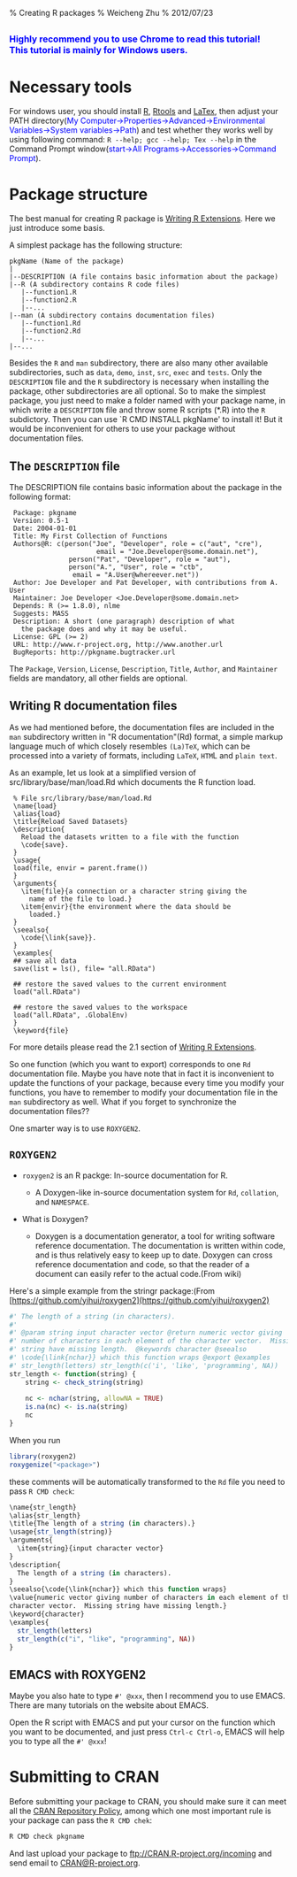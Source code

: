 % Creating R packages
% Weicheng Zhu
% 2012/07/23

<font size = 3 color = "blue">Highly recommend you to use Chrome to read this tutorial! <br /> This tutorial is mainly for Windows users.</font>
-----------------------------------------------------------------------








# Necessary tools

For windows user, you should install [R](http://cran.r-project.org/bin/windows/base), [Rtools](http://cran.r-project.org/bin/windows/Rtools) and [LaTex](http://miktex.org), then adjust your PATH directory(<font color = "blue">My Computer->Properties->Advanced->Environmental Variables->System variables->Path</font>) and test whether they works well by using following command: `R --help; gcc --help; Tex --help` in the Command Prompt window(<font color = "blue">start->All Programs->Accessories->Command Prompt</font>).

# Package structure

The best manual for creating R package is [Writing R Extensions](http://ftp.ctex.org/mirrors/CRAN/doc/manuals/R-exts.html). Here we just introduce some basis.

A simplest package has the following structure:

    pkgName (Name of the package)
    |
    |--DESCRIPTION (A file contains basic information about the package)
    |--R (A subdirectory contains R code files)
       |--function1.R
       |--function2.R
       |--...
    |--man (A subdirectory contains documentation files)
       |--function1.Rd
       |--function2.Rd
       |--...
    |--...

Besides the `R` and `man` subdirectory, there are also many other available subdirectories, such as `data`, `demo`, `inst`, `src`, `exec` and `tests`. Only the `DESCRIPTION` file and the `R` subdirectory is necessary when installing the package, other subdirectories are all optional. So to make the simplest package, you just need to make a folder named with your package name, in which write a `DESCRIPTION` file and throw some R scripts (*.R) into the `R` subdictory. Then you can use `R CMD INSTALL pkgName' to install it! But it would be inconvenient for others to use your package without documentation files.

## The `DESCRIPTION` file

The DESCRIPTION file contains basic information about the package in the following format:


     Package: pkgname
     Version: 0.5-1
     Date: 2004-01-01
     Title: My First Collection of Functions
     Authors@R: c(person("Joe", "Developer", role = c("aut", "cre"),
                          email = "Joe.Developer@some.domain.net"),
                   person("Pat", "Developer", role = "aut"),
                   person("A.", "User", role = "ctb",
                    email = "A.User@whereever.net"))
     Author: Joe Developer and Pat Developer, with contributions from A. User
     Maintainer: Joe Developer <Joe.Developer@some.domain.net>
     Depends: R (>= 1.8.0), nlme
     Suggests: MASS
     Description: A short (one paragraph) description of what
       the package does and why it may be useful.
     License: GPL (>= 2)
     URL: http://www.r-project.org, http://www.another.url
     BugReports: http://pkgname.bugtracker.url

 The `Package`, `Version`, `License`, `Description`, `Title`, `Author`, and `Maintainer` fields are mandatory, all other fields are optional. 
 
## Writing R documentation files

As we had mentioned before, the documentation files are included in the `man` subdirectory written in "R documentation"(Rd) format, a simple markup language much of which closely resembles `(La)TeX`, which can be processed into a variety of formats, including `LaTeX`, `HTM`L and `plain text`.

As an example, let us look at a simplified version of src/library/base/man/load.Rd which documents the R function load.

     % File src/library/base/man/load.Rd
     \name{load}
     \alias{load}
     \title{Reload Saved Datasets}
     \description{
       Reload the datasets written to a file with the function
       \code{save}.
     }
     \usage{
     load(file, envir = parent.frame())
     }
     \arguments{
       \item{file}{a connection or a character string giving the
         name of the file to load.}
       \item{envir}{the environment where the data should be
         loaded.}
     }
     \seealso{
       \code{\link{save}}.
     }
     \examples{
     ## save all data
     save(list = ls(), file= "all.RData")
     
     ## restore the saved values to the current environment
     load("all.RData")
     
     ## restore the saved values to the workspace
     load("all.RData", .GlobalEnv)
     }
     \keyword{file}
     
For more details please read the 2.1 section of [Writing R Extensions](http://ftp.ctex.org/mirrors/CRAN/doc/manuals/R-exts.html).

So one function (which you want to export) corresponds to one `Rd` documentation file. Maybe you have note that in fact it is inconvenient to update the functions of your package, because every time you modify your functions, you have to remember to modify your documentation file in the `man` subdirectory as well. What if you forget to synchronize the documentation files??

One smarter way is to use `ROXYGEN2`.

## `ROXYGEN2`

- `roxygen2` is an R packge: In-source documentation for R.
    - A Doxygen-like in-source documentation system for `Rd`, `collation`, and `NAMESPACE`.

- What is Doxygen?
    - Doxygen is a documentation generator, a tool for writing software reference documentation. The documentation is written within code, and is thus relatively easy to keep up to date. Doxygen can cross reference documentation and code, so that the reader of a document can easily refer to the actual code.(From wiki)
    
Here's a simple example from the stringr package:(From [https://github.com/yihui/roxygen2](https://github.com/yihui/roxygen2)



```r
#' The length of a string (in characters).
#' 
#' @param string input character vector @return numeric vector giving
#' number of characters in each element of the character vector.  Missing
#' string have missing length.  @keywords character @seealso
#' \code{\link{nchar}} which this function wraps @export @examples
#' str_length(letters) str_length(c('i', 'like', 'programming', NA))
str_length <- function(string) {
    string <- check_string(string)
    
    nc <- nchar(string, allowNA = TRUE)
    is.na(nc) <- is.na(string)
    nc
}
```




When you run



```r
library(roxygen2)
roxygenize("<package>")
```




these comments will be automatically transformed to the `Rd` file you need to pass `R CMD check`:



```r
\name{str_length}
\alias{str_length}
\title{The length of a string (in characters).}
\usage{str_length(string)}
\arguments{
  \item{string}{input character vector}
}
\description{
  The length of a string (in characters).
}
\seealso{\code{\link{nchar}} which this function wraps}
\value{numeric vector giving number of characters in each element of the
character vector.  Missing string have missing length.}
\keyword{character}
\examples{
  str_length(letters)
  str_length(c("i", "like", "programming", NA))
}
```




## EMACS with ROXYGEN2

Maybe you also hate to type `#' @xxx`, then I recommend you to use EMACS. There are many tutorials on the website about EMACS. 

Open the R script with EMACS and put your cursor on the function which you want to be documented, and just press `Ctrl-c Ctrl-o`, EMACS will help you to type all the `#' @xxx`!

# Submitting to CRAN

Before submitting your package to CRAN, you should make sure it can meet all the [CRAN Repository Policy](http://cran.r-project.org/web/packages/policies.html), among which one most important rule is your package can pass the `R CMD chek`: 



```r
R CMD check pkgname
```



And last upload your package to ftp://CRAN.R-project.org/incoming and send email to CRAN@R-project.org. 




